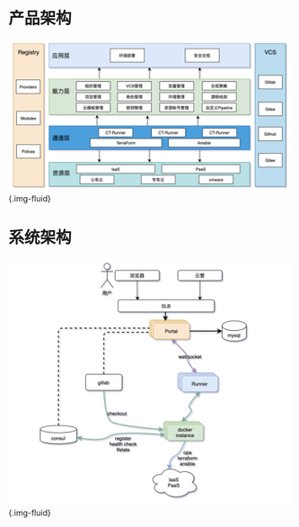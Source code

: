# 产品架构

![image-20211221194440511](../images/image-20211221194440511.png){.img-fluid}

# 系统架构

![image-20211221091419838](../images/image-20211221091419838.png){.img-fluid}

